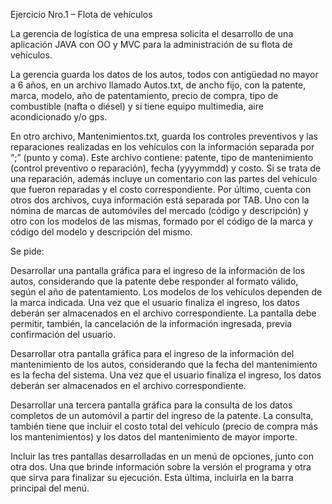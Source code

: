 Ejercicio Nro.1 – Flota de vehículos

La gerencia de logística de una empresa solicita el desarrollo de una aplicación JAVA con OO y MVC para la administración de su flota de vehículos.

La gerencia guarda los datos de los autos, todos con antigüedad no mayor a 6 años, en un archivo llamado Autos.txt, de ancho fijo, con la patente, marca, modelo, año de patentamiento, precio de compra, tipo de combustible (nafta o diésel) y si tiene equipo multimedia, aire acondicionado y/o gps.

En otro archivo, Mantenimientos.txt, guarda los controles preventivos y las reparaciones realizadas en los vehículos con la información separada por “;” (punto y coma). Este archivo contiene: patente, tipo de mantenimiento (control preventivo o reparación), fecha (yyyymmdd) y costo. Si se trata de una reparación, además incluye un comentario con las partes del vehículo que fueron reparadas y el costo correspondiente.
Por último, cuenta con otros dos archivos, cuya información está separada por TAB. Uno con la nómina de marcas de automóviles del mercado (código y descripción) y otro con los modelos de las mismas, formado por el código de la marca y código del modelo y descripción del mismo. 

Se pide:

Desarrollar una pantalla gráfica para el ingreso de la información de los autos, considerando que la patente debe responder al formato válido, según el año de patentamiento. Los modelos de los vehículos dependen de la marca indicada. Una vez que el usuario finaliza el ingreso, los datos deberán ser almacenados en el archivo correspondiente. La pantalla debe permitir, también, la cancelación de la información ingresada, previa confirmación del usuario.

Desarrollar otra pantalla gráfica para el ingreso de la información del mantenimiento de los autos, considerando que la fecha del mantenimiento es la fecha del sistema. Una vez que el usuario finaliza el ingreso, los datos deberán ser almacenados en el archivo correspondiente. 

Desarrollar una tercera pantalla gráfica para la consulta de los datos completos de un automóvil a partir del ingreso de la patente. La consulta, también tiene que incluir el costo total del vehículo (precio de compra más los mantenimientos) y los datos del mantenimiento de mayor importe.

Incluir las tres pantallas desarrolladas en un menú de opciones, junto con otra dos. Una que brinde información sobre la versión el programa y otra que sirva para finalizar su ejecución. Esta última, incluirla en la barra principal del menú.
